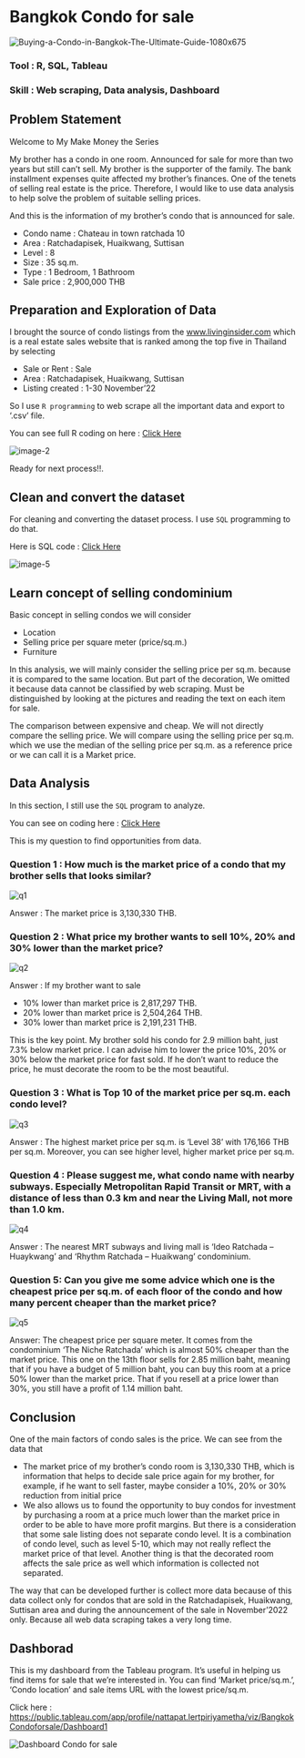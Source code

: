 # Bangkok Condo for sale

![Buying-a-Condo-in-Bangkok-The-Ultimate-Guide-1080x675](https://user-images.githubusercontent.com/77894515/226301295-c33190ec-3cbd-4820-bc70-775f59bcaacc.jpg)


### Tool : R, SQL, Tableau     
### Skill : Web scraping, Data analysis, Dashboard

## Problem Statement

Welcome to My Make Money the Series

My brother has a condo in one room. Announced for sale for more than two years but still can’t sell. My brother is the supporter of the family. The bank installment expenses quite affected my brother’s finances. One of the tenets of selling real estate is the price. Therefore, I would like to use data analysis to help solve the problem of suitable selling prices.

And this is the information of my brother’s condo that is announced for sale.

- Condo name : Chateau in town ratchada 10
- Area : Ratchadapisek, Huaikwang, Suttisan
- Level : 8
- Size : 35 sq.m.
- Type : 1 Bedroom, 1 Bathroom
- Sale price : 2,900,000 THB

## Preparation and Exploration of Data

I brought the source of condo listings from the www.livinginsider.com which is a real estate sales website that is ranked among the top five in Thailand by selecting

- Sale or Rent : Sale
- Area : Ratchadapisek, Huaikwang, Suttisan
- Listing created : 1-30 November’22

So I use `R programming` to web scrape all the important data and export to ‘.csv’ file.

You can see full R coding on here : [Click Here](https://github.com/golfung/Investment/blob/main/Bangkok_Condo_for_sale/01_web_scraping.R)

![image-2](https://user-images.githubusercontent.com/77894515/226307913-235ab91d-574a-43a4-88c1-859cc4d1049a.png)

Ready for next process!!.

## Clean and convert the dataset

For cleaning and converting the dataset process. I use `SQL` programming to do that.

Here is SQL code : [Click Here](https://github.com/golfung/Investment/blob/main/Bangkok_Condo_for_sale/02_Data_cleaning/Data_cleaning.sql)

![image-5](https://user-images.githubusercontent.com/77894515/226312622-6e8286d7-b5ac-4d7e-83ae-caa9c5291c8d.png)

## Learn concept of selling condominium

Basic concept in selling condos we will consider

- Location
- Selling price per square meter (price/sq.m.)
- Furniture

In this analysis, we will mainly consider the selling price per sq.m. because it is compared to the same location. But part of the decoration, We omitted it because data cannot be classified by web scraping. Must be distinguished by looking at the pictures and reading the text on each item for sale.

The comparison between expensive and cheap. We will not directly compare the selling price. We will compare using the selling price per sq.m. which we use the median of the selling price per sq.m. as a reference price or we can call it is a Market price.

## Data Analysis

In this section, I still use the `SQL` program to analyze.

You can see on coding here : [Click Here](https://github.com/golfung/Investment/blob/main/Bangkok_Condo_for_sale/03_Data_analysis.sql)

This is my question to find opportunities from data.

### Question 1 : How much is the market price of a condo that my brother sells that looks similar?

![q1](https://user-images.githubusercontent.com/77894515/226314289-958f1e9c-93b9-47c1-8bd4-b9a897e8939b.png)

Answer : The market price is 3,130,330 THB.

### Question 2 : What price my brother wants to sell 10%, 20% and 30% lower than the market price?

![q2](https://user-images.githubusercontent.com/77894515/226314413-7bd8402a-5555-43f7-96df-f4a9b8edf2b3.png)

Answer : If my brother want to sale

- 10% lower than market price is 2,817,297 THB.
- 20% lower than market price is 2,504,264 THB.
- 30% lower than market price is 2,191,231 THB.

This is the key point. My brother sold his condo for 2.9 million baht, just 7.3% below market price. I can advise him to lower the price 10%, 20% or 30% below the market price for fast sold. If he don’t want to reduce the price, he must decorate the room to be the most beautiful.

### Question 3 : What is Top 10 of the market price per sq.m. each condo level?

![q3](https://user-images.githubusercontent.com/77894515/226314644-0c9017f7-396f-43c4-bada-47619bf1e3ce.png)

Answer : The highest market price per sq.m. is ‘Level 38’ with 176,166 THB per sq.m. Moreover, you can see higher level, higher market price per sq.m.

### Question 4 : Please suggest me, what condo name with nearby subways. Especially Metropolitan Rapid Transit or MRT, with a distance of less than 0.3 km and near the Living Mall, not more than 1.0 km.

![q4](https://user-images.githubusercontent.com/77894515/226314758-3da08c41-744d-49a0-8372-0ea9c5dadf7e.png)

Answer : The nearest MRT subways and living mall is ‘Ideo Ratchada – Huaykwang’ and ‘Rhythm Ratchada – Huaikwang’ condominium.

### Question 5: Can you give me some advice which one is the cheapest price per sq.m. of each floor of the condo and how many percent cheaper than the market price?

![q5](https://user-images.githubusercontent.com/77894515/226314901-795174a8-7420-4f73-9e39-951c6234a88d.png)

Answer: The cheapest price per square meter. It comes from the condominium ‘The Niche Ratchada’ which is almost 50% cheaper than the market price. This one on the 13th floor sells for 2.85 million baht, meaning that if you have a budget of 5 million baht, you can buy this room at a price 50% lower than the market price. That if you resell at a price lower than 30%, you still have a profit of 1.14 million baht.

## Conclusion

One of the main factors of condo sales is the price. We can see from the data that

- The market price of my brother’s condo room is 3,130,330 THB, which is information that helps to decide sale price again for my brother, for example, if he want to sell faster, maybe consider a 10%, 20% or 30% reduction from initial price
- We also allows us to found the opportunity to buy condos for investment by purchasing a room at a price much lower than the market price in order to be able to have more profit margins.
But there is a consideration that some sale listing does not separate condo level. It is a combination of condo level, such as level 5-10, which may not really reflect the market price of that level. Another thing is that the decorated room affects the sale price as well which information is collected not separated.

The way that can be developed further is collect more data because of this data collect only for condos that are sold in the Ratchadapisek, Huaikwang, Suttisan area and during the announcement of the sale in November’2022 only. Because all web data scraping takes a very long time.

## Dashborad

This is my dashboard from the Tableau program. It’s useful in helping us find items for sale that we’re interested in. You can find ‘Market price/sq.m.’, ‘Condo location’ and sale items URL with the lowest price/sq.m.

Click here : https://public.tableau.com/app/profile/nattapat.lertpiriyametha/viz/BangkokCondoforsale/Dashboard1

![Dashboard Condo for sale](https://user-images.githubusercontent.com/77894515/226315248-5ee14cef-dbb0-42c7-a5da-f1a6b48adfd1.png)


